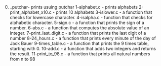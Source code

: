 

0. _putchar- prints usuing putchar
1-alphabet.c - prints alphabets
2-print_alphabet_x10.c - prints 10 alphabets
3-islower.c - a function that checks for lowercase character.
4-isalpha.c - function that checks for alphabetic character.
5-sign.c - a function that prints the sign of a number.
6-abs.c -  a function that computes the absolute value of an integer.
7-print_last_digit.c - a function that prints the last digit of a number
8-24_hours.c - a function that prints every minute of the day of Jack Bauer
9-times_table.c - a function that prints the 9 times table, starting with 0.
10-add.c - a function that adds two integers and returns the result.
11-print_to_98.c - a function that prints all natural numbers from n to 98

